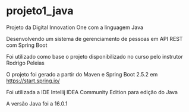 # projeto1_java

Projeto da Digital Innovation One com a linguagem Java

Desenvolvendo um sistema de gerenciamento de pessoas em API REST com Spring Boot

Foi utilizado como base o projeto disponibilizado no curso pelo instrutor Rodrigo Peleias

O projeto foi gerado a partir do Maven e Spring Boot 2.5.2 em https://start.spring.io/

Foi utilizada a IDE Intellij IDEA Community Edition para edição do Java

A versão Java foi a 16.0.1
